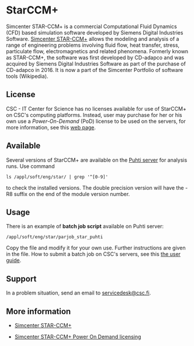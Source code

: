 # StarCCM+

Simcenter STAR-CCM+ is a commercial Computational Fluid Dynamics (CFD) based simulation software developed by Siemens Digital Industries Software. [Simcenter STAR-CCM+](https://www.plm.automation.siemens.com/global/en/products/simcenter/STAR-CCM.html) allows the modeling and analysis of a range of engineering problems involving fluid flow, heat transfer, stress, particulate flow, electromagnetics and related phenomena. Formerly known as STAR-CCM+, the software was first developed by CD-adapco and was acquired by Siemens Digital Industries Software as part of the purchase of CD-adapco in 2016. It is now a part of the Simcenter Portfolio of software tools (Wikipedia).

## License

CSC - IT Center for Science has no licenses available for use of StarCCM+ on CSC's computing platforms.  Instead, user may purchase for her or his own use a *Power-On-Demand* (PoD) license to be used on the servers, for more information, see this [web page](https://www.dex.siemens.com/plm/simcenter-on-the-cloud/simcenter-star-ccm-power-on-demand).

## Available

Several versions of StarCCM+ are available on the [Puhti server](https://docs.csc.fi/computing/systems-puhti/) for analysis runs. Use command

    ls /appl/soft/eng/star/ | grep '^[0-9]'

to check the installed versions. The double precision version will have the -R8 suffix on the end of the module version number.

## Usage

There is an example of **batch job script** available on Puhti server:

    /appl/soft/eng/star/parjob_star_puhti

Copy the file and modify it for your own use. Further instructions are given in the file.  How to submit a batch job on CSC's servers, see this [the user guide](https://docs.csc.fi/computing/running/getting-started/).


## Support

In a problem situation, send an email to servicedesk@csc.fi.

## More information

* [Simcenter STAR-CCM+](https://www.plm.automation.siemens.com/global/en/products/simcenter/STAR-CCM.html)

* [Simcenter STAR-CCM+ Power On Demand licensing](https://www.dex.siemens.com/plm/simcenter-on-the-cloud/simcenter-star-ccm-power-on-demand)
